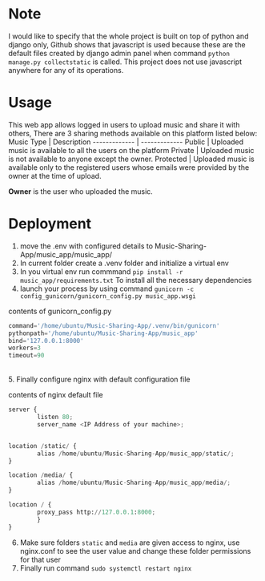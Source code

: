 # Note
I would like to specify that the whole project is built on top of python and django only, Github shows that javascript is used because these are the default files created by django admin panel when command `python manage.py collectstatic` is called. This project does not use javascript anywhere for any of its operations.
# Usage
This web app allows logged in users to upload music and share it with others, There are 3 sharing methods available on this platform listed below:
Music Type  | Description
------------- | -------------
Public  | Uploaded music is available to all the users on the platform
Private  | Uploaded music is not available to anyone except the owner.
Protected  | Uploaded music is available only to the registered users whose emails were provided by the owner at the time of upload.

**Owner** is the user who uploaded the music. 

# Deployment
1. move the .env with configured details to Music-Sharing-App/music_app/music_app/ </br>
2. In current folder create a .venv folder and initialize a virtual env
3. In you virtual env run commmand `pip install -r music_app/requirements.txt` To install all the necessary dependencies </br>
4.  launch your process by using command `gunicorn -c config_gunicorn/gunicorn_config.py music_app.wsgi`

contents of gunicorn_config.py
```python
command='/home/ubuntu/Music-Sharing-App/.venv/bin/gunicorn'
pythonpath='/home/ubuntu/Music-Sharing-App/music_app'
bind='127.0.0.1:8000'
workers=3
timeout=90
```
</br>
5.  Finally configure nginx with default configuration file

contents of nginx default file 
</br>
```python
server {
        listen 80;
        server_name <IP Address of your machine>;


location /static/ {
        alias /home/ubuntu/Music-Sharing-App/music_app/static/;
}

location /media/ {
        alias /home/ubuntu/Music-Sharing-App/music_app/media/;
}

location / {
        proxy_pass http://127.0.0.1:8000;
        }
}
```
6. Make sure folders `static` and `media` are given access to nginx, use nginx.conf to see the user value and change these folder permissions for that user  
7. Finally run command `sudo systemctl restart nginx`


